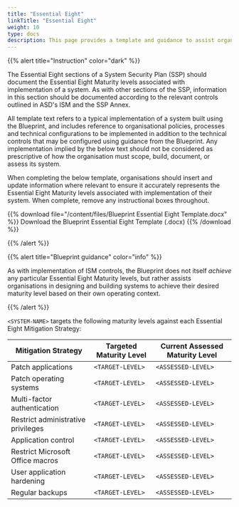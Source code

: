 ```yaml
---
title: "Essential Eight"
linkTitle: "Essential Eight"
weight: 10
type: docs
description: This page provides a template and guidance to assist organisations in documenting the Essential Eight Maturity levels associated with implementation of system(s) built on ASD's Blueprint for Secure Cloud.
---
```


{{% alert title="Instruction" color="dark" %}}

The Essential Eight sections of a System Security Plan (SSP) should document the Essential Eight Maturity levels associated with implementation of a system. As with other sections of the SSP, information in this section should be documented according to the relevant controls outlined in ASD's ISM and the SSP Annex.

All template text refers to a typical implementation of a system built using the Blueprint, and includes reference to organisational policies, processes and technical configurations to be implemented in addition to the technical controls that may be configured using guidance from the Blueprint. Any implementation implied by the below text should not be considered as prescriptive of how the organisation must scope, build, document, or assess its system.

When completing the below template, organisations should insert and update information where relevant to ensure it accurately represents the Essential Eight Maturity levels associated with implementation of their system. When complete, remove any instructional boxes throughout.

{{% download file="/content/files/Blueprint Essential Eight Template.docx" %}} Download the Blueprint Essential Eight Template (.docx) {{% /download %}}

{{% /alert %}}

{{% alert title="Blueprint guidance" color="info" %}}

As with implementation of ISM controls, the Blueprint does not itself *achieve* any particular Essential Eight Maturity levels, but rather assists organisations in designing and building systems to achieve their desired maturity level based on their own operating context.

{{% /alert %}}

`<SYSTEM-NAME>` targets the following maturity levels against each Essential Eight Mitigation Strategy:

| Mitigation Strategy                | Targeted Maturity Level | Current Assessed Maturity Level |
| ---------------------------------- | ----------------------- | ------------------------------- |
| Patch applications                 | `<TARGET-LEVEL>`        | `<ASSESSED-LEVEL>`              |
| Patch operating systems            | `<TARGET-LEVEL>`        | `<ASSESSED-LEVEL>`              |
| Multi-factor authentication        | `<TARGET-LEVEL>`        | `<ASSESSED-LEVEL>`              |
| Restrict administrative privileges | `<TARGET-LEVEL>`        | `<ASSESSED-LEVEL>`              |
| Application control                | `<TARGET-LEVEL>`        | `<ASSESSED-LEVEL>`              |
| Restrict Microsoft Office macros   | `<TARGET-LEVEL>`        | `<ASSESSED-LEVEL>`              |
| User application hardening         | `<TARGET-LEVEL>`        | `<ASSESSED-LEVEL>`              |
| Regular backups                    | `<TARGET-LEVEL>`        | `<ASSESSED-LEVEL>`              |
